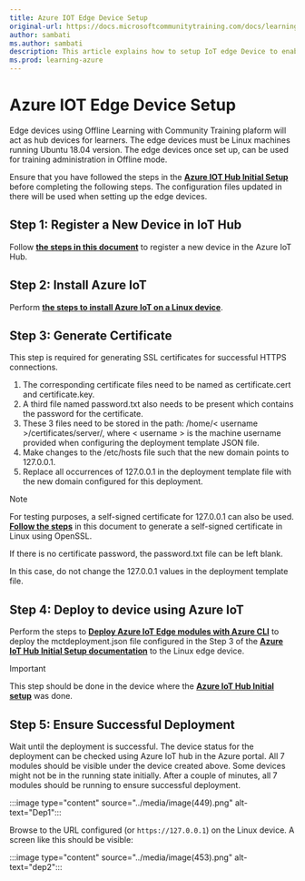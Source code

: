 ```yaml
---
title: Azure IOT Edge Device Setup
original-url: https://docs.microsoftcommunitytraining.com/docs/learning-in-offline-mode
author: sambati
ms.author: sambati
description: This article explains how to setup IoT edge Device to enable offline learning
ms.prod: learning-azure
---
```


# Azure IOT Edge Device Setup

Edge devices using Offline Learning with Community Training plaform will act as hub devices for learners. The edge devices must be Linux machines running Ubuntu 18.04 version. The edge devices once set up, can be used for training administration in Offline mode.

Ensure that you have followed the steps in the [**Azure IOT Hub Initial Setup**](azure-IOT-hub-initial-setup.md) before completing the following steps. The configuration files updated in there will be used when setting up the edge devices.

## Step 1: Register a New Device in IoT Hub

Follow [**the steps in this document**](/azure/iot-edge/how-to-register-device?view=iotedge-2018-06&tabs=azure-portal) to register a new device in the Azure IoT Hub.

## Step 2: Install Azure IoT

Perform [**the steps to install Azure IoT on a Linux device**](/azure/iot-edge/how-to-install-iot-edge?view=iotedge-2018-06).

## Step 3: Generate Certificate

This step is required for generating SSL certificates for successful HTTPS connections.

1. The corresponding certificate files need to be named as certificate.cert and certificate.key.
2. A third file named password.txt also needs to be present which contains the password for the certificate.
3. These 3 files need to be stored in the path: /home/< username >/certificates/server/, where < username > is the machine username provided when configuring the deployment template JSON file.
4. Make changes to the /etc/hosts file such that the new domain points to 127.0.0.1.
5. Replace all occurrences of 127.0.0.1 in the deployment template file with the new domain configured for this deployment.

>[!Note]
> For testing purposes, a self-signed certificate for 127.0.0.1 can also be used. [**Follow the steps**](/dotnet/core/additional-tools/self-signed-certificates-guide) in this document to generate a self-signed certificate in Linux using OpenSSL.
>
>If there is no certificate password, the password.txt file can be left blank.
>
>In this case, do not change the 127.0.0.1 values in the deployment template file.

## Step 4: Deploy to device using Azure IoT

Perform the steps to [**Deploy Azure IoT Edge modules with Azure CLI**](/azure/iot-edge/how-to-deploy-modules-cli?view=iotedge-2018-06) to deploy the mctdeployment.json file configured in the Step 3 of the [**Azure IoT Hub Initial Setup documentation**](/azure/industry/training-services/microsoft-community-training/learning-in-offline-mode/azure-iot-hub-initial-setup#step-3-configuring-deployment-file) to the Linux edge device.

>[!important]
>This step should be done in the device where the [**Azure IoT Hub Initial setup**](azure-IOT-hub-initial-setup.md) was done.

## Step 5: Ensure Successful Deployment

Wait until the deployment is successful. The device status for the deployment can be checked using Azure IoT hub in the Azure portal. All 7 modules should be visible under the device created above. Some devices might not be in the running state initially. After a couple of minutes, all 7 modules should be running to ensure successful deployment.

:::image type="content" source="../media/image(449).png" alt-text="Dep1":::

Browse to the URL configured (or `https://127.0.0.1`) on the Linux device. A screen like this should be visible:

:::image type="content" source="../media/image(453).png" alt-text="dep2":::
